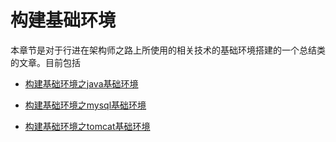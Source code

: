 # 构建基础环境

本章节是对于行进在架构师之路上所使用的相关技术的基础环境搭建的一个总结类的文章。目前包括

* [构建基础环境之java基础环境](my-practice-architect-roadmap/build-base-env/build-java-env.md)

* [构建基础环境之mysql基础环境](my-practice-architect-roadmap/build-base-env/build-mysql-env.md)

* [构建基础环境之tomcat基础环境](my-practice-architect-roadmap/build-base-env/build-tomcat-env.md)


